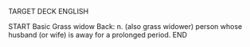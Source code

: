 TARGET DECK
ENGLISH

START
Basic
Grass widow
Back: n. (also grass widower) person whose husband (or wife) is away for a prolonged period.
END
